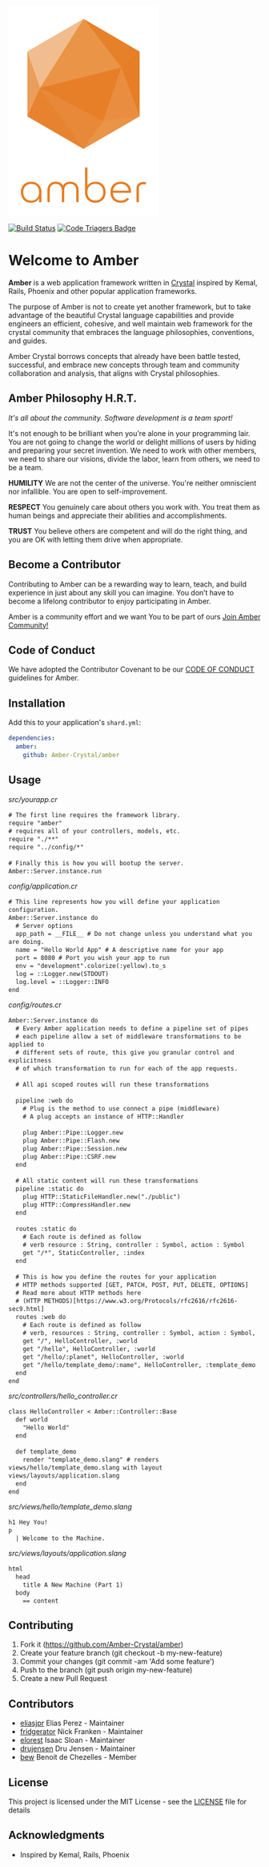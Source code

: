 ![Amber Crystal Framework](https://github.com/Amber-Crystal/amber/blob/master/media/amber.png)

[![Build Status](https://travis-ci.org/Amber-Crystal/amber.svg?branch=master)](https://travis-ci.org/Amber-Crystal/amber)
[![Code Triagers Badge](https://www.codetriage.com/amber-crystal/amber/badges/users.svg)](https://www.codetriage.com/amber-crystal/amber)
# Welcome to Amber

**Amber** is a web application framework written in [Crystal](http://www.crystal-lang.org) inspired by Kemal, Rails, Phoenix and other popular application frameworks.

The purpose of Amber is not to create yet another framework, but to take advantage of the beautiful Crystal language capabilities and provide engineers an efficient, cohesive, and well maintain web framework for the crystal community that embraces the language philosophies, conventions, and guides.

Amber Crystal borrows concepts that already have been battle tested, successful, and embrace new concepts through team and community collaboration and analysis, that aligns with Crystal philosophies.

## Amber Philosophy H.R.T.

*It's all about the community. Software development is a team sport!*

It's not enough to be brilliant when you're alone in your programming lair. You are not going to change the world or delight millions of users by hiding and preparing your secret invention. We need to work with other members, we need to share our visions, divide the labor, learn from others, we need to be a team.

**HUMILITY** We are not the center of the universe. You're neither omniscient nor infallible. You are open to self-improvement.

**RESPECT** You genuinely care about others you work with. You treat them as human beings and appreciate their abilities and accomplishments.

**TRUST** You believe others are competent and will do the right thing, and you are OK with letting them drive when appropriate.

## Become a Contributor

Contributing to Amber can be a rewarding way to learn, teach, and build experience in just about any skill you can imagine. You don’t have to become a lifelong contributor to enjoy participating in Amber.

Amber is a community effort and we want You to be part of ours [Join Amber Community!](https://github.com/Amber-Crystal/amber/blob/master/.github/CONTRIBUTING.md)

## Code of Conduct

We have adopted the Contributor Covenant to be our [CODE OF CONDUCT](CODE_OF_CONDUCT.md) guidelines for Amber.

## Installation

Add this to your application's `shard.yml`:

```yaml
dependencies:
  amber:
    github: Amber-Crystal/amber
```

## Usage

*src/yourapp.cr*
```cr
# The first line requires the framework library.
require "amber"
# requires all of your controllers, models, etc.
require "./**"
require "../config/*"

# Finally this is how you will bootup the server.
Amber::Server.instance.run
```

*config/application.cr*
```crystal
# This line represents how you will define your application configuration.
Amber::Server.instance do
  # Server options
  app_path = __FILE__ # Do not change unless you understand what you are doing.
  name = "Hello World App" # A descriptive name for your app
  port = 8080 # Port you wish your app to run
  env = "development".colorize(:yellow).to_s
  log = ::Logger.new(STDOUT)
  log.level = ::Logger::INFO
end
```

*config/routes.cr*
```cr
Amber::Server.instance do
  # Every Amber application needs to define a pipeline set of pipes
  # each pipeline allow a set of middleware transformations to be applied to
  # different sets of route, this give you granular control and explicitness
  # of which transformation to run for each of the app requests.

  # All api scoped routes will run these transformations

  pipeline :web do
    # Plug is the method to use connect a pipe (middleware)
    # A plug accepts an instance of HTTP::Handler

    plug Amber::Pipe::Logger.new
    plug Amber::Pipe::Flash.new
    plug Amber::Pipe::Session.new
    plug Amber::Pipe::CSRF.new
  end

  # All static content will run these transformations
  pipeline :static do
    plug HTTP::StaticFileHandler.new("./public")
    plug HTTP::CompressHandler.new
  end

  routes :static do
    # Each route is defined as follow
    # verb resource : String, controller : Symbol, action : Symbol
    get "/*", StaticController, :index
  end

  # This is how you define the routes for your application
  # HTTP methods supported [GET, PATCH, POST, PUT, DELETE, OPTIONS]
  # Read more about HTTP methods here
  # (HTTP METHODS)[https://www.w3.org/Protocols/rfc2616/rfc2616-sec9.html]
  routes :web do
    # Each route is defined as follow
    # verb, resources : String, controller : Symbol, action : Symbol,
    get "/", HelloController, :world
    get "/hello", HelloController, :world
    get "/hello/:planet", HelloController, :world
    get "/hello/template_demo/:name", HelloController, :template_demo
  end
end
```

*src/controllers/hello_controller.cr*
```cr
class HelloController < Amber::Controller::Base
  def world
    "Hello World"
  end

  def template_demo
    render "template_demo.slang" # renders views/hello/template_demo.slang with layout views/layouts/application.slang
  end
end
```

*src/views/hello/template_demo.slang*
```slim
h1 Hey You!
p
  | Welcome to the Machine.
```

*src/views/layouts/application.slang*
```slim
html
  head
    title A New Machine (Part 1)
  body
    == content
```
## Contributing

1. Fork it (https://github.com/Amber-Crystal/amber)
2. Create your feature branch (git checkout -b my-new-feature)
3. Commit your changes (git commit -am 'Add some feature')
4. Push to the branch (git push origin my-new-feature)
5. Create a new Pull Request

## Contributors

- [eliasjpr](https://github.com/eliasjpr) Elias Perez - Maintainer
- [fridgerator](https://github.com/fridgerator) Nick Franken - Maintainer
- [elorest](https://github.com/elorest) Isaac Sloan - Maintainer
- [drujensen](https://github.com/drujensen) Dru Jensen - Maintainer
- [bew](https://github.com/bew) Benoit de Chezelles - Member

## License

This project is licensed under the MIT License - see the [LICENSE](LICENSE) file for details

## Acknowledgments

* Inspired by Kemal, Rails, Phoenix
